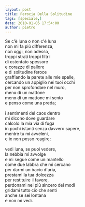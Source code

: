 ```yaml
---
layout: post
title: Ferocia Della Solitudine
tags: [speciale,]
date: 2010-01-05 17:54:00
author: pietro
---
```

Se c'è luna o non c'è luna<br/>non mi fa più differenza,<br/>non oggi, non adesso,<br/>troppi strati troppi filtri<br/>di ostentato spessore<br/>e corazze di pallore<br/>e di solitudine feroce<br/>graffiando la parete alle mie spalle,<br/>cercando un appiglio nei tuoi occhi<br/>per non sprofondare nel muro,<br/>meno di un mattone<br/>meno di un mattone mi sento<br/>e penso come una preda;<br/><br/>i sentimenti del caos dentro<br/>mi dicono dove guardare<br/>calcolo la mia via di fuga<br/>in pochi istanti senza davvero sapere,<br/>mentre tu mi avveleni,<br/>e io non posso reagire;<br/><br/>vedi luna, se puoi vedere,<br/>la nebbia mi avvolge<br/>e mi segue come un mantello<br/>come due labbra che mi cercano<br/>per darmi un bacio d'aria,<br/>prestami la tua dolcezza<br/>per restituire il favore,<br/>perdonami nel più sincero dei modi<br/>gridami tutto ciò che senti<br/>anche se sei lontana<br/>e non mi vedi.
